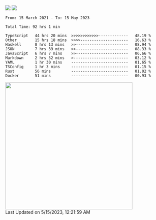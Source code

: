 <div>
  <img src="https://github-readme-stats.vercel.app/api?username=naporin0624&count_private=true&show_icons=true" />
  <img src="https://github-readme-stats.vercel.app/api/top-langs/?username=naporin0624&layout=compact&hide=css" />
  <!--START_SECTION:waka-->

```text
From: 15 March 2021 - To: 15 May 2023

Total Time: 92 hrs 1 min

TypeScript   44 hrs 20 mins  >>>>>>>>>>>>-------------   48.19 %
Other        15 hrs 18 mins  >>>>---------------------   16.63 %
Haskell      8 hrs 13 mins   >>-----------------------   08.94 %
JSON         7 hrs 39 mins   >>-----------------------   08.33 %
JavaScript   6 hrs 7 mins    >>-----------------------   06.66 %
Markdown     2 hrs 52 mins   >------------------------   03.12 %
YAML         1 hr 30 mins    -------------------------   01.65 %
TSConfig     1 hr 3 mins     -------------------------   01.15 %
Rust         56 mins         -------------------------   01.02 %
Docker       51 mins         -------------------------   00.93 %
```

<!--END_SECTION:waka-->
  
  <!--START_SECTION:lapras-card-->
<a href="https://lapras.com/public/CDQE7TF" target="_blank" rel="noopener noreferrer"><img src="https://lapras-card-generator.vercel.app/api/svg?e=3.56&b=3.48&i=3.5&b1=%23232323&b2=%236d6d6d&i1=%23212121&i2=%23818181&l=ja" width="400" ></a>  
Last Updated on 5/15/2023, 12:21:59 AM
<!--END_SECTION:lapras-card-->
</div>
